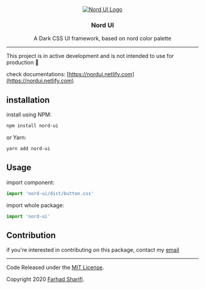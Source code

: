 <center align='center'>
	<p align='center'>
		<a href='https://nordui.netlify.com' align='center'>
			<img align="center" src="https://nordui.netlify.com/images/logo-background-dark.svg" alt="Nord UI Logo">
		</a>
	</p>
    <h3 align='center'>
        Nord UI
    </h3>
    <p align='center'>
        A Dark CSS UI framework, based on nord color palette
    </p>
</center>

<hr>

This project is in active development and is not intended to use for production 🚧

check documentations: [https://nordui.netlify.com](https://nordui.netlify.com)

## installation

install using NPM:

````sh
npm install nord-ui
````

or Yarn:

```sh
yarn add nord-ui
```

## Usage

import component:

```javascript
import 'nord-ui/dist/button.css'
```

import whole package:

```javascript
import 'nord-ui'
```



## Contribution

if you're interested in contributing on this package, contact my [email](mailto:faradidev@gmail.com)

<hr>



Code Released under the [MIT License](https://github.com/faraadi/nord-ui/blob/master/LICENSE).

Copyright 2020 [Farhad Sharifi](https://twitter.com/faradivar).

